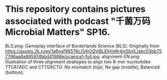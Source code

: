# This repository contains pictures associated with podcast "千菌万码 Microbial Matters" SP16.
BLS.png: Gameplay interface of Borderlands Science (BLS). Originally from https://assets.2k.com/1a6ngf98576c/54jOQViBLEIHInRr4m5bVL/abc03bb757766aa8a895974bbd41988e/science1-full.jpg. 
alignment-EN.png: Illustration of three alignment strategies to align two 8-mer nucleotides TTCATAGC and CTTGACTG: No mismatch (top); No gap (middle); Balanced (bottom).
